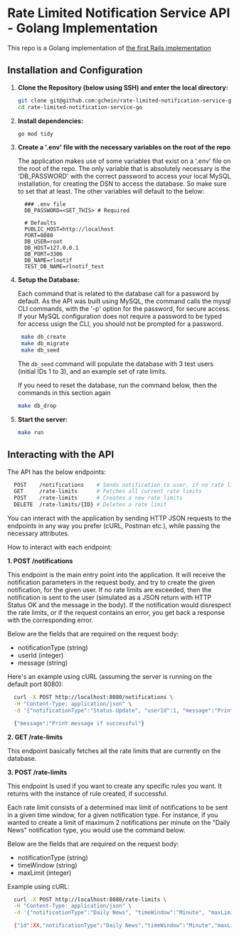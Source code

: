 # Rate Limited Notification Service API - Golang Implementation

This repo is a Golang implementation of [the first Rails implementation](https://github.com/gchein/rate-limited-notification-service)

## Installation and Configuration

1. **Clone the Repository (below using SSH) and enter the local directory:**
   ```sh
   git clone git@github.com:gchein/rate-limited-notification-service-go.git
   cd rate-limited-notification-service-go
   ```

2. **Install dependencies:**
    ```sh
    go mod tidy
    ```

3. **Create a '.env' file with the necessary variables on the root of the repo**

    The application makes use of some variables that exist on a '.env' file on the root of the repo. The only variable that is absolutely necessary is the 'DB_PASSWORD' with the correct password to access your local MySQL installation, for creating the DSN to access the database. So make sure to set that at least. The other variables will default to the below:

    ```
      ### .env file
      DB_PASSWORD=<SET_THIS> # Required

      # Defaults
      PUBLIC_HOST=http://localhost
      PORT=8080
      DB_USER=root
      DB_HOST=127.0.0.1
      DB_PORT=3306
      DB_NAME=rlnotif
      TEST_DB_NAME=rlnotif_test
    ```

4. **Setup the Database:**

    Each command that is related to the database call for a password by default. As the API was built using MySQL, the command calls the mysql CLI commands, with the '-p' option for the password, for secure access. If your MySQL configuration does not require a password to be typed for access usign the CLI, you should not be prompted for a password.

   ```sh
    make db_create
    make db_migrate
    make db_seed
    ```

    The `db_seed` command will populate the database with 3 test users (initial IDs 1 to 3), and an example set of rate limits.

    If you need to reset the database, run the command below, then the commands in this section again

    ```sh
    make db_drop
    ```

5. **Start the server:**
    ```sh
    make run
    ```

## Interacting with the API

  The API has the below endpoints:

  ```sh
    POST    /notifications    # Sends notification to user, if no rate limits are disrespected
    GET     /rate-limits      # Fetches all current rate limits
    POST    /rate-limits      # Creates a new rate limits
    DELETE  /rate-limits/{ID} # Deletes a rate limit
  ```

  You can interact with the application by sending HTTP JSON requests to the endpoints in any way you prefer (cURL, Postman etc.), while passing the necessary attributes.

  How to interact with each endpoint:

  **1. POST /notifications**

  This endpoint is the main entry point into the application. It will receive the notification parameters in the request body, and try to create the given notification, for the given user. If no rate limits are exceeded, then the notification is sent to the user (simulated as a JSON return with HTTP Status OK and the message in the body). If the notification would disrespect the rate limits, or if the request contains an error, you get back a response with the corresponding error.

  Below are the fields that are required on the request body:

  - notificationType (string)
  - userId (integer)
  - message (string)

  Here's an example using cURL (assuming the server is running on the default port 8080):

  ```sh
    curl -X POST http://localhost:8080/notifications \
    -H "Content-Type: application/json" \
    -d '{"notificationType":"Status Update", "userId":1, "message":"Print message if successful"}'

    {"message":"Print message if successful"}
  ```

  **2. GET /rate-limits**

  This endpoint basically fetches all the rate limits that are currently on the database.

  **3. POST /rate-limits**

  This endpoint Is used if you want to create any specific rules you want. It returns with the instance of rule created, if successful.

  Each rate limit consists of a determined max limit of notifications to be sent in a given time window, for a given notification type. For instance, if you wanted to create a limit of maximum 2 notifications per minute on the "Daily News" notification type, you would use the command below.

  Below are the fields that are required on the request body:

  - notificationType (string)
  - timeWindow (string)
  - maxLimit (integer)

  Example using cURL:

  ```sh
    curl -X POST http://localhost:8080/rate-limits \
    -H "Content-Type: application/json" \
    -d '{"notificationType":"Daily News", "timeWindow":"Minute", "maxLimit":2}'

    {"id":XX,"notificationType":"Daily News","timeWindow":"Minute","maxLimit":2}
  ```
